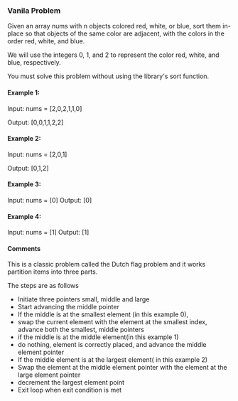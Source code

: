 ### Vanila Problem
Given an array nums with n objects colored red, white, or blue, sort them in-place so that objects of the same color are adjacent, with the colors in the order red, white, and blue.

We will use the integers 0, 1, and 2 to represent the color red, white, and blue, respectively.

You must solve this problem without using the library's sort function.

#### Example 1:

Input: nums = [2,0,2,1,1,0]

Output: [0,0,1,1,2,2]

#### Example 2:

Input: nums = [2,0,1]

Output: [0,1,2]

#### Example 3:

Input: nums = [0]
Output: [0]

#### Example 4:

Input: nums = [1]
Output: [1]

#### Comments 
This is a classic problem called the Dutch flag problem and it works 
partition items into three parts.

The steps are as follows
- Initiate three pointers small, middle and large
- Start advancing the middle pointer
- If the middle is at the smallest element (in this example 0), 
- swap the current element with the element at the smallest index, advance both the smallest, middle pointers
- if the middle is at the middle element(in this example 1)
- do nothing, element is correctly placed, and advance the middle element pointer
- If the middle element is at the largest element( in this example 2)
- Swap the element at the middle element pointer with the element at the large element pointer
- decrement the largest element point
- Exit loop when exit condition is met